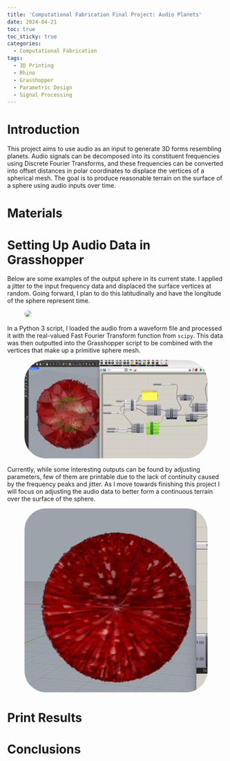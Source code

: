 ```yaml
---
title: 'Computational Fabrication Final Project: Audio Planets'
date: 2024-04-21
toc: true
toc_sticky: true
categories:
  - Computational Fabrication
tags:
  - 3D Printing
  - Rhino
  - Grasshopper
  - Parametric Design
  - Signal Processing
---
```


<style>
.gist-data{
    max-height:500px;
    overflow-y: visible;
}
</style>

<script type="text/javascript" async
	src="https://cdnjs.cloudflare.com/ajax/libs/mathjax/2.7.5/latest.js?config=TeX-MML-AM_CHTML">
</script>

# Introduction
This project aims to use audio as an input to generate 3D forms resembling planets. Audio signals can be decomposed into its constituent frequencies using Discrete Fourier Transforms, and these frequencies can be converted into offset distances in polar coordinates to displace the vertices of a spherical mesh. The goal is to produce reasonable terrain on the surface of a sphere using audio inputs over time.

# Materials

# Setting Up Audio Data in Grasshopper

Below are some examples of the output sphere in its current state. I applied a jitter to the input frequency data and displaced the surface vertices at random. Going forward, I plan to do this latitudinally and have the longitude of the sphere represent time.

<figure class="align-center">
  <img src="/assets/images/comp-fab-final/output.gif" style="background-color:white; border-radius:50px;">
</figure>

In a Python 3 script, I loaded the audio from a waveform file and processed it with the real-valued Fast Fourier Transform function from `scipy`. This data was then outputted into the Grasshopper script to be combined with the vertices that make up a primitive sphere mesh.

<figure class="align-center">
  <img src="/assets/images/comp-fab-final/FinalMidwayGrasshopper1.png" style="background-color:white; border-radius:50px;">
</figure>

Currently, while some interesting outputs can be found by adjusting parameters, few of them are printable due to the lack of continuity caused by the frequency peaks and jitter. As I move towards finishing this project I will focus on adjusting the audio data to better form a continuous terrain over the surface of the sphere.

<figure class="align-center">
  <img src="/assets/images/comp-fab-final/FinalMidwayDifferentExample.png" style="background-color:white; border-radius:50px;">
</figure>

# Print Results

# Conclusions
